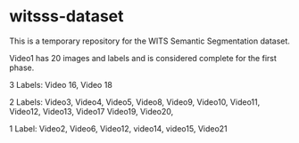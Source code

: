 # witsss-dataset
This is a temporary repository for the WITS Semantic Segmentation dataset.

Video1 has 20 images and labels and is considered complete for the first phase.

3 Labels:
Video 16, Video 18

2 Labels:
Video3, Video4, Video5, Video8, Video9, Video10, Video11, Video12, Video13, Video17
Video19, Video20, 

1 Label:
Video2, Video6, Video12, video14, video15, Video21

